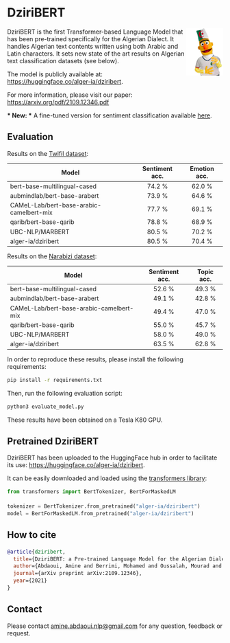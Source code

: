 # DziriBERT

<img src="https://github.com/alger-ia/dziribert/blob/main/dziribert_drawing.png" alt="dziribert drawing" width="17%" height="17%" align="right"/>

DziriBERT is the first Transformer-based Language Model that has been pre-trained specifically for the Algerian Dialect. It handles Algerian text contents written using both Arabic and Latin characters. It sets new state of the art results on Algerian text classification datasets (see below).

The model is publicly available at: https://huggingface.co/alger-ia/dziribert.

For more information, please visit our paper: https://arxiv.org/pdf/2109.12346.pdf

**\* New: \*** A fine-tuned version for sentiment classification available [here](https://huggingface.co/alger-ia/dziribert_sentiment).

## Evaluation

Results on the [Twifil dataset](https://aclanthology.org/2020.lrec-1.151/):

<center>
  
|            Model                         | Sentiment acc. | Emotion acc. |
| ---------------------------------------- |:--------------:|:------------:|
| bert-base-multilingual-cased             |      74.2 %    |    62.0 %    |
| aubmindlab/bert-base-arabert             |      73.9 %    |    64.6 %    |
| CAMeL-Lab/bert-base-arabic-camelbert-mix |      77.7 %    |    69.1 %    |
| qarib/bert-base-qarib                    |      78.8 %    |    68.9 %    |
| UBC-NLP/MARBERT                          |      80.5 %    |    70.2 %    |
| alger-ia/dziribert                       |      80.5 %    |    70.4 %    |

</center>


Results on the [Narabizi dataset](https://aclanthology.org/2021.findings-acl.324.pdf):

<center>
  
|            Model                         | Sentiment acc. |  Topic acc.  |
| ---------------------------------------- |:--------------:|:------------:|
| bert-base-multilingual-cased             |      52.6 %    |    49.3 %    |
| aubmindlab/bert-base-arabert             |      49.1 %    |    42.8 %    |
| CAMeL-Lab/bert-base-arabic-camelbert-mix |      49.4 %    |    47.0 %    |
| qarib/bert-base-qarib                    |      55.0 %    |    45.7 %    |
| UBC-NLP/MARBERT                          |      58.0 %    |    49.0 %    |
| alger-ia/dziribert                       |      63.5 %    |    62.8 %    |

</center>

In order to reproduce these results, please install the following requirements:  

```bash
pip install -r requirements.txt
```

Then, run the following evaluation script:

```bash
python3 evaluate_model.py
```

These results have been obtained on a Tesla K80 GPU.

## Pretrained DziriBERT

DziriBERT has been uploaded to the HuggingFace hub in order to facilitate its use: https://huggingface.co/alger-ia/dziribert.

It can be easily downloaded and loaded using the [transformers library](https://github.com/huggingface/transformers):

```python
from transformers import BertTokenizer, BertForMaskedLM

tokenizer = BertTokenizer.from_pretrained("alger-ia/dziribert")
model = BertForMaskedLM.from_pretrained("alger-ia/dziribert")

```

## How to cite

```bibtex
@article{dziribert,
  title={DziriBERT: a Pre-trained Language Model for the Algerian Dialect},
  author={Abdaoui, Amine and Berrimi, Mohamed and Oussalah, Mourad and Moussaoui, Abdelouahab},
  journal={arXiv preprint arXiv:2109.12346},
  year={2021}
}
```

## Contact 

Please contact amine.abdaoui.nlp@gmail.com for any question, feedback or request.
